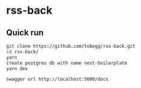 # rss-back

## Quick run

```bash
git clone https://github.com/tobegg/rss-back.git
cd rss-back/
yarn
create postgres db with name nest-boilerplate
yarn dev

swagger url http://localhost:5000/docs
```